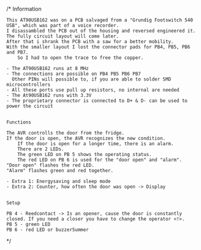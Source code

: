 /*
	Information

	This AT90USB162 was on a PCB salvaged from a "Grundig Footswitch 540 USB", which was part of a voice recorder.
 	I disassambled the PCB out of the housing and reversed engineered it.
 	The fully circuit layout will come later.
  	After that i shrank the PCB with a saw for a better mobility.
   	With the smaller layout I lost the connector pads for PB4, PB5, PB6 and PB7.
    	So I had to open the trace to free the copper.

	- The AT90USB162 runs at 8 MHz
	- The connections are possible on PB4 PB5 PB6 PB7
 	  Other PINs will possible to, if you are able to solder SMD microcontrollers
	- All these ports use pull up resistors, no internal are needed
	- The At90USB162 runs with 3.3V
	- The proprietary connector is connected to D+ & D- can be used to power the circuit


	Functions

	The AVR controlls the door from the fridge.
	If the door is open, the AVR recognizes the new condition.
    	If the door is open for a longer time, there is an alarm.
     	There are 2 LEDs.
      	The green LED on PB 5 shows the operating status.
       	The red LED on PB 6 is used for the "door open" and "alarm".
	"Door open" flashes the red LED.
 	"Alarm" flashes green and red together.

 	- Extra 1: Energysaving and sleep mode
	- Extra 2: Counter, how often the door was open -> Display


	Setup
 
	PB 4 - Reedcontact -> Is an opener, cause the door is constantly closed. If you need a closer you have to change the operator <!>.
	PB 5 - green LED
	PB 6 - red LED or buzzerSummer
*/
